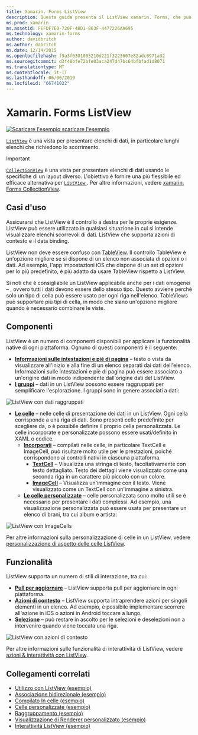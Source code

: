 ```yaml
---
title: Xamarin. Forms ListView
description: Questa guida presenta il ListView xamarin. Forms, che può essere usato per presentare i dati negli elenchi belle e interattivi.
ms.prod: xamarin
ms.assetid: FEFDF7E0-720F-4BD1-863F-4477226AA695
ms.technology: xamarin-forms
author: davidbritch
ms.author: dabritch
ms.date: 12/14/2015
ms.openlocfilehash: f9a3f6301005210d221f3223607e82adc0971a32
ms.sourcegitcommit: d3f48bfe72bfe03aca247d47bc64bfbfad1d8071
ms.translationtype: MT
ms.contentlocale: it-IT
ms.lasthandoff: 06/06/2019
ms.locfileid: "66741022"
---
```

# <a name="xamarinforms-listview"></a>Xamarin. Forms ListView

[![Scaricare l'esempio](~/media/shared/download.png) scaricare l'esempio](https://developer.xamarin.com/samples/xamarin-forms/WorkingWithListview)

[`ListView`](xref:Xamarin.Forms.ListView) è una vista per presentare elenchi di dati, in particolare lunghi elenchi che richiedono lo scorrimento.

> [!IMPORTANT]
> [`CollectionView`](xref:Xamarin.Forms.CollectionView) è una vista per presentare elenchi di dati usando le specifiche di un layout diverso. L'obiettivo è fornire una più flessibile ed efficace alternativa per [ `ListView` ](xref:Xamarin.Forms.ListView). Per altre informazioni, vedere [xamarin. Forms CollectionView](~/xamarin-forms/user-interface/collectionview/index.md).

## <a name="use-cases"></a>Casi d'uso

Assicurarsi che ListView è il controllo a destra per le proprie esigenze. ListView può essere utilizzato in qualsiasi situazione in cui si intende visualizzare elenchi scorrevoli di dati. ListView che supporta azioni di contesto e il data binding.

ListView non deve essere confuso con [TableView](~/xamarin-forms/user-interface/tableview.md). Il controllo TableView è un'opzione migliore se si dispone di un elenco non associata di opzioni o i dati. Ad esempio, l'app impostazioni iOS che dispone di un set di opzioni per lo più predefinito, è più adatto da usare TableView rispetto a ListView.

Si noti che è consigliabile un ListView applicabile anche per i dati omogenei &ndash; , ovvero tutti i dati devono essere dello stesso tipo. Questo avviene perché solo un tipo di cella può essere usato per ogni riga nell'elenco. TableViews può supportare più tipi di cella, in modo che siano un'opzione migliore quando è necessario combinare le viste.

## <a name="components"></a>Componenti
ListView è un numero di componenti disponibili per applicare la funzionalità native di ogni piattaforma. Ognuno di questi componenti è il seguente:

- **[Informazioni sulle intestazioni e piè di pagina](customizing-list-appearance.md#Headers_and_Footers)**  &ndash; testo o vista da visualizzare all'inizio e alla fine di un elenco separati dai dati dell'elenco. Informazioni sulle intestazioni e piè di pagina può essere associato a un'origine dati in modo indipendente dall'origine dati del ListView.
- **[I gruppi](customizing-list-appearance.md#Grouping)**  &ndash; dati in un ListView possono essere raggruppati per semplificare l'esplorazione. I gruppi sono in genere associati a dati:

![](images/grouping-depth.png "ListView con dati raggruppati")

- **[Le celle](customizing-cell-appearance.md)**  &ndash; nelle celle di presentazione dei dati in un ListView. Ogni cella corrisponde a una riga di dati. Sono presenti celle predefinite per scegliere da, o è possibile definire il proprio cella personalizzata. Le celle incorporate e personalizzate possono essere usati/definito in XAML o codice.
  - **[Incorporati](customizing-cell-appearance.md#Built_in_Cells)**  &ndash; compilati nelle celle, in particolare TextCell e ImageCell, può risultare molto utile per le prestazioni, poiché corrispondono ai controlli nativi in ciascuna piattaforma.
       - **[TextCell](customizing-cell-appearance.md#TextCell)**  &ndash; Visualizza una stringa di testo, facoltativamente con testo dettagliato. Testo dei dettagli viene visualizzato come una seconda riga in un carattere più piccolo con un colore.
       - **[ImageCell](customizing-cell-appearance.md#ImageCell)**  &ndash; Visualizza un'immagine con il testo. Viene visualizzato come un TextCell con un'immagine a sinistra.
  - **[Le celle personalizzate](customizing-cell-appearance.md#customcells)**  &ndash; celle personalizzata sono molto utili se è necessario per presentare i dati complessi. Ad esempio, una visualizzazione personalizzata può essere usata per presentare un elenco di brani, tra cui album e artista:

![](images/image-cell-default.png "ListView con ImageCells")

Per altre informazioni sulla personalizzazione di celle in un ListView, vedere [personalizzazione di aspetto delle celle ListView](customizing-cell-appearance.md).

## <a name="functionality"></a>Funzionalità
ListView supporta un numero di stili di interazione, tra cui:

- **[Pull per aggiornare](interactivity.md#Pull_to_Refresh)**  &ndash; ListView supporta pull per aggiornare in ogni piattaforma.
- **[Azioni di contesto](interactivity.md#Context_Actions)**  &ndash; ListView supporta intraprendere azioni per singoli elementi in un elenco. Ad esempio, è possibile implementare scorrere all'azione in iOS o azioni in Android toccare a lungo.
- **[Selezione](interactivity.md#selectiontaps)**  &ndash; può restare in ascolto per le selezioni e deselezioni non a intervenire quando viene toccata una riga.

![](images/context-default.png "ListView con azioni di contesto")

Per altre informazioni sulle funzionalità di interattività di ListView, vedere [azioni & interattività con ListView](interactivity.md).

## <a name="related-links"></a>Collegamenti correlati

- [Utilizzo con ListView (esempio)](https://developer.xamarin.com/samples/xamarin-forms/WorkingWithListview)
- [Associazione bidirezionale (esempio)](https://developer.xamarin.com/samples/xamarin-forms/UserInterface/ListView/SwitchEntryTwoBinding)
- [Compilato In celle (esempio)](https://developer.xamarin.com/samples/xamarin-forms/UserInterface/ListView/BuiltInCells)
- [Celle personalizzate (esempio)](https://developer.xamarin.com/samples/xamarin-forms/UserInterface/ListView/CustomCells)
- [Raggruppamento (esempio)](https://developer.xamarin.com/samples/xamarin-forms/UserInterface/ListView/Grouping)
- [Visualizzazione di Renderer personalizzato (esempio)](https://developer.xamarin.com/samples/xamarin-forms/UserInterface/ListView/WorkingWithListviewNative)
- [Interattività ListView (esempio)](https://developer.xamarin.com/samples/xamarin-forms/UserInterface/ListView/interactivity)
